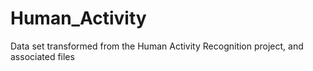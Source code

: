 # Human_Activity
Data set transformed from the Human Activity Recognition project, and associated files
